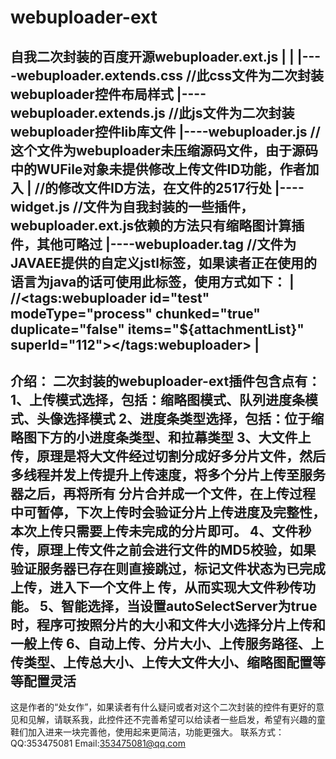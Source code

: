 # webuploader-ext
自我二次封装的百度开源webuploader.ext.js
|
|
|----webuploader.extends.css    //此css文件为二次封装webuploader控件布局样式
|----webuploader.extends.js     //此js文件为二次封装webuploader控件lib库文件
|----webuploader.js             //这个文件为webuploader未压缩源码文件，由于源码中的WUFile对象未提供修改上传文件ID功能，作者加入 |                               //的修改文件ID方法，在文件的2517行处
|----widget.js                  //文件为自我封装的一些插件，webuploader.ext.js依赖的方法只有缩略图计算插件，其他可略过
|----webuploader.tag            //文件为JAVAEE提供的自定义jstl标签，如果读者正在使用的语言为java的话可使用此标签，使用方式如下：
|                               //<tags:webuploader id="test" modeType="process" chunked="true" duplicate="false" items="${attachmentList}" superId="112"></tags:webuploader>
|
-------------------------------------------------------------------------------------------------------------------------------
介绍：
    二次封装的webuploader-ext插件包含点有：
    1、上传模式选择，包括：缩略图模式、队列进度条模式、头像选择模式
    2、进度条类型选择，包括：位于缩略图下方的小进度条类型、和拉幕类型
    3、大文件上传，原理是将大文件经过切割分成好多分片文件，然后多线程并发上传提升上传速度，将多个分片上传至服务器之后，再将所有       分片合并成一个文件，在上传过程中可暂停，下次上传时会验证分片上传进度及完整性，本次上传只需要上传未完成的分片即可。
    4、文件秒传，原理上传文件之前会进行文件的MD5校验，如果验证服务器已存在则直接跳过，标记文件状态为已完成上传，进入下一个文件上       传，从而实现大文件秒传功能。
    5、智能选择，当设置autoSelectServer为true时，程序可按照分片的大小和文件大小选择分片上传和一般上传
    6、自动上传、分片大小、上传服务路径、上传类型、上传总大小、上传大文件大小、缩略图配置等等配置灵活
--------------------------------------------------------------------------------------------------------------------------------
这是作者的“处女作”，如果读者有什么疑问或者对这个二次封装的控件有更好的意见和见解，请联系我，此控件还不完善希望可以给读者一些启发，希望有兴趣的童鞋们加入进来一块完善他，使用起来更简洁，功能更强大。
联系方式：
    QQ:353475081
    Email:353475081@qq.com
